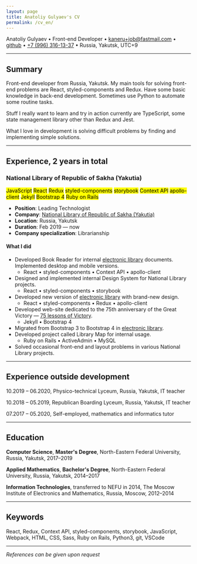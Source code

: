 ```yaml
---
layout: page
title: Anatoliy Gulyaev's CV
permalink: /cv_en/
---
```


Anatoliy Gulyaev • Front-end Developer • [kaneru+job@fastmail.com](mailto:kaneru+job@fastmail.com) • [github](https://github.com/kaneru) • [+7 (996) 316-13-37](tel:+79963161337) • Russia, Yakutsk, UTC+9

---

## Summary

Front-end developer from Russia, Yakutsk. My main tools for solving front-end problems are React, styled-components and Redux. Have some basic knowledge in back-end development. Sometimes use Python to automate some routine tasks.

Stuff I really want to learn and try in action currently are TypeScript, some state management library other than Redux and Jest.

What I love in development is solving difficult problems by finding and implementing simple solutions.

---

## Experience, 2 years in total

### National Library of Republic of Sakha (Yakutia)

<aside>
  <mark>JavaScript</mark>
  <mark>React</mark>
  <mark>Redux</mark>
  <mark>styled-components</mark>
  <mark>storybook</mark>
  <mark>Context API</mark>
  <mark>apollo-client</mark>
  <mark>Jekyll</mark>
  <mark>Bootstrap 4</mark>
  <mark>Ruby on Rails</mark>
</aside>

- **Position**: Leading Technologist
- **Company**: [National Library of Republic of Sakha (Yakutia)](https://nlrs.ru)
- **Location**: Russia, Yakutsk
- **Duration**: Feb 2019 — now
- **Company specialization**: Librarianship

#### What I did

- Developed Book Reader for internal [electronic library](https://e.nlrs.ru) documents. Implemented desktop and mobile versions.
    - React • styled-components • Context API • apollo-client
- Designed and implemented internal Design System for National Library projects.
    - React • styled-components • storybook
- Developed new version of [electronic library](https://e.nlrs.ru) with brand-new design.
    - React • styled-components • Redux • apollo-client
- Developed web-site dedicated to the 75th anniversary of the Great Victory — [75 lessons of Victory](https://pobeda.nlrs.ru).
    - Jekyll • Bootstrap 4
- Migrated from Bootstrap 3 to Bootstrap 4 in [electronic library](https://e.nlrs.ru).
- Developed project called Library Map for internal usage.
    - Ruby on Rails • ActiveAdmin • MySQL
- Solved occasional front-end and layout problems in various National Library  projects.

---

## Experience outside development

10.2019 – 06.2020, Physico-technical Lyceum, Russia, Yakutsk, IT teacher

10.2018 – 05.2019, Republican Boarding Lyceum, Russia, Yakutsk, IT teacher

07.2017 – 05.2020, Self-employed, mathematics and informatics tutor

---

## Education

**Computer Science**, **Master's Degree**,
North-Eastern Federal University, Russia, Yakutsk, 2017–2019

**Applied Mathematics**, **Bachelor's Degree**,
North-Eastern Federal University, Russia, Yakutsk, 2014–2017

**Information Technologies**, transferred to NEFU in 2014,
The Moscow Institute of Electronics and Mathematics, Russia, Moscow, 2012–2014

---

## Keywords

React, Redux, Context API, styled-components, storybook, JavaScript, Webpack, HTML, CSS, Sass, Ruby on Rails, Python3, git, VSCode

---

*References can be given upon request*
